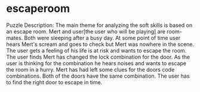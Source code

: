 # escaperoom
Puzzle Description: The main theme for analyzing the soft skills is based 
on an escape room. Mert and user[the user who will be playing] are room-mates.
Both were sleeping after a busy day. At some point of time user hears Mert's 
scream and goes to check but Mert was nowhere in the scene. The user gets a 
feeling of his life is at risk and wants to escape the room. The user finds Mert has
changed the lock combination for the door. As the user is thinking for the combination
he hears noises and wants to escape the room in a hurry. Mert has had left some clues
for the doors code combinations. Both of the doors have the same combination. The user has 
to find the right door to escape in time.
